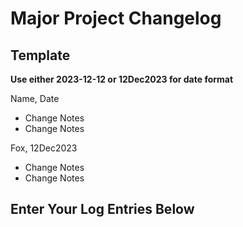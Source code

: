 # Major Project Changelog

## Template
**Use either 2023-12-12 or 12Dec2023 for date format**

Name, Date
- Change Notes
- Change Notes

Fox, 12Dec2023
- Change Notes
- Change Notes

## Enter Your Log Entries Below
